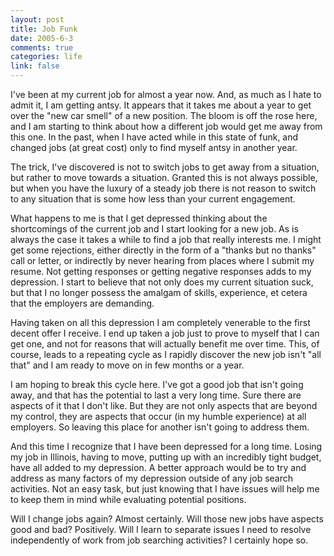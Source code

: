 ```yaml
--- 
layout: post
title: Job Funk
date: 2005-6-3
comments: true
categories: life
link: false
---
```

I've been at my current job for almost a year now. And, as much as I hate to admit it, I am getting antsy. It appears that it takes me about a year to get over the "new car smell" of a new position. The bloom is off the rose here, and I am starting to think about how a different job would get me away from this one. In the past, when I have acted while in this state of funk, and changed jobs (at great cost) only to find myself antsy in another year.

The trick, I've discovered is not to switch jobs to get away from a situation, but rather to move towards a situation. Granted this is not always possible, but when you have the luxury of a steady job there is not reason to switch to any situation that is some how less than your current engagement.

What happens to me is that I get depressed thinking about the shortcomings of the current job and I start looking for a new job. As is always the case it takes a while to find a job that really interests me. I might get some rejections, either directly in the form of a "thanks but no thanks" call or letter, or indirectly by never hearing from places where I submit my resume. Not getting responses or getting negative responses adds to my depression. I start to believe that not only does my current situation suck, but that I no longer possess the amalgam of skills, experience, et cetera that the employers are demanding.

Having taken on all this depression I am completely venerable to the first decent offer I receive. I end up taken a job just to prove to myself that I can get one, and not for reasons that will actually benefit me over time. This, of course, leads to a repeating cycle as I rapidly discover the new job isn't "all that" and I am ready to move on in few months or a year.

I am hoping to break this cycle here. I've got a good job that isn't going away, and that has the potential to last a very long time. Sure there are aspects of it that I don't like. But they are not only aspects that are beyond my control, they are aspects that occur (in my humble experience) at all employers. So leaving this place for another isn't going to address them.

And this time I recognize that I have been depressed for a long time. Losing my job in Illinois, having to move, putting up with an incredibly tight budget, have all added to my depression. A better approach would be to try and address as many factors of my depression outside of any job search activities. Not an easy task, but just knowing that I have issues will help me to keep them in mind while evaluating potential positions.

Will I change jobs again? Almost certainly. Will those new jobs have aspects good and bad? Positively. Will I learn to separate issues I need to resolve independently of work from job searching activities? I certainly hope so.
